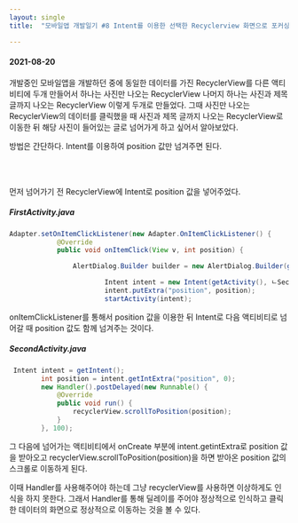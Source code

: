 ```yaml
---
layout: single
title:  "모바일앱 개발일기 #8 Intent를 이용한 선택한 Recyclerview 화면으로 포커싱하기"

---
```


#### 2021-08-20

개발중인 모바일앱을 개발하던 중에 동일한 데이터를 가진 RecyclerView를 다른 액티비티에 두개 만들어서 하나는 사진만 나오는 RecyclerView 나머지 하나는 사진과 제목 글까지 나오는 RecyclerView 이렇게 두개로 만들었다. 그때 사진만 나오는 RecyclerView의 데이터를 클릭했을 때 사진과 제목 글까지 나오는 RecyclerView로 이동한 뒤 해당 사진이 들어있는 글로 넘어가게 하고 싶어서 알아보았다.

방법은 간단하다. Intent를 이용하여 position 값만 넘겨주면 된다.

 <br/><br/>

먼저 넘어가기 전 RecyclerView에 Intent로 position 값을 넣어주었다.

##### FirstActivity.java

```java
Adapter.setOnItemClickListener(new Adapter.OnItemClickListener() {
            @Override
            public void onItemClick(View v, int position) {

                AlertDialog.Builder builder = new AlertDialog.Builder(getContext());

                        Intent intent = new Intent(getActivity(), ㄴSecondActivity.class);
                        intent.putExtra("position", position);
                        startActivity(intent);
```

onItemClickListener를 통해서 position 값을 이용한 뒤 Intent로 다음 액티비티로 넘어갈 때 position 값도 함께 넘겨주는 것이다.



##### SecondActivity.java

```java
 Intent intent = getIntent();
        int position = intent.getIntExtra("position", 0);
        new Handler().postDelayed(new Runnable() {
            @Override
            public void run() {
                recyclerView.scrollToPosition(position);
            }
        }, 100);
```

그 다음에 넘어가는 액티비티에서 onCreate 부분에 intent.getintExtra로 position 값을 받아오고 recyclerView.scrollToPosition(position)을 하면 받아온 position 값의 스크롤로 이동하게 된다. 

이때 Handler를 사용해주어야 하는데 그냥 recyclerView를 사용하면 이상하게도 인식을 하지 못한다. 그래서 Handler를 통해 딜레이를 주어야 정상적으로 인식하고 클릭한 데이터의 화면으로 정상적으로 이동하는 것을 볼 수 있다.

